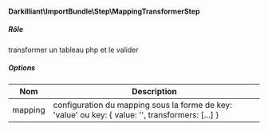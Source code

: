 #### Darkilliant\ImportBundle\Step\MappingTransformerStep

##### Rôle 

transformer un tableau php et le valider    

##### Options

| Nom     | Description                                                                                       |
|------   |---------------------------------------------------------------------------------------------------|
| mapping | configuration du mapping sous la forme de key: 'value' ou key: { value: '', transformers: [...] } |